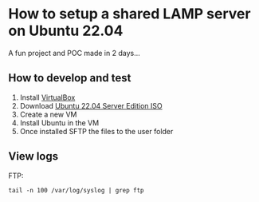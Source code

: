 # How to setup a shared LAMP server on Ubuntu 22.04

A fun project and POC made in 2 days...


## How to develop and test

1. Install [VirtualBox](https://www.virtualbox.org/wiki/Downloads)
2. Download [Ubuntu 22.04 Server Edition ISO](https://ubuntu.com/download/server)
3. Create a new VM
4. Install Ubuntu in the VM
5. Once installed SFTP the files to the user folder


## View logs

FTP: 
```
tail -n 100 /var/log/syslog | grep ftp
```

